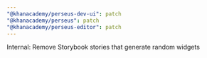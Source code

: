 ```yaml
---
"@khanacademy/perseus-dev-ui": patch
"@khanacademy/perseus": patch
"@khanacademy/perseus-editor": patch
---
```


Internal: Remove Storybook stories that generate random widgets
